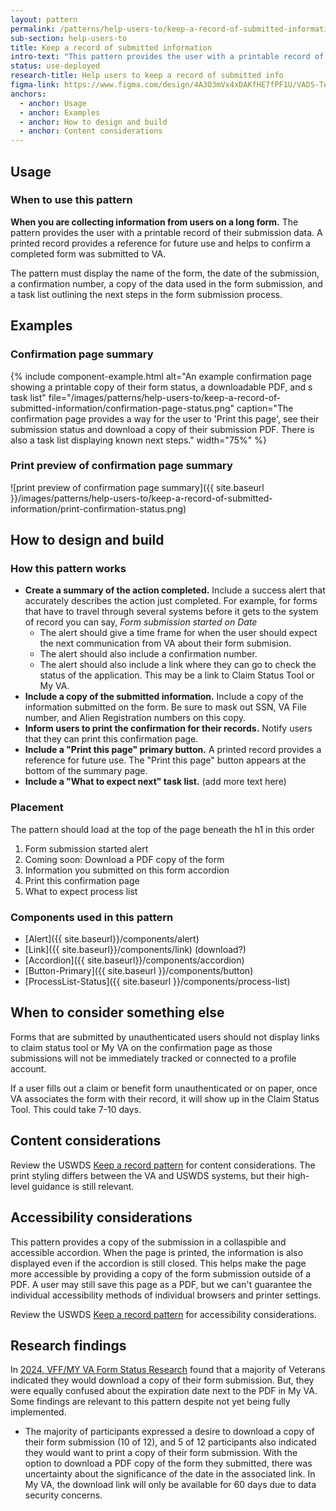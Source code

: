 ```yaml
---
layout: pattern
permalink: /patterns/help-users-to/keep-a-record-of-submitted-information
sub-section: help-users-to
title: Keep a record of submitted information
intro-text: "This pattern provides the user with a printable record of their submission."
status: use-deployed
research-title: Help users to keep a record of submitted info
figma-link: https://www.figma.com/design/4A3O3mVx4xDAKfHE7fPF1U/VADS-Templates%2C-Patterns%2C-and-Forms?node-id=2988-66786&t=4uWczdHlyBNGV123-1
anchors:
  - anchor: Usage
  - anchor: Examples
  - anchor: How to design and build
  - anchor: Content considerations
---
```


## Usage

### When to use this pattern

**When you are collecting information from users on a long form.** The pattern provides the user with a printable record of their submission data. A printed record provides a reference for future use and helps to confirm a completed form was submitted to VA.

The pattern must display the name of the form, the date of the submission, a confirmation number, a copy of the data used in the form submission, and a task list outlining the next steps in the form submission process.


## Examples

### Confirmation page summary

{% include component-example.html alt="An example confirmation page showing a printable copy of their form status, a downloadable PDF, and s task list" file="/images/patterns/help-users-to/keep-a-record-of-submitted-information/confirmation-page-status.png" caption="The confirmation page provides a way for the user to 'Print this page', see their submission status and download a copy of their submission PDF. There is also a task list displaying known next steps." width="75%" %}

### Print preview of confirmation page summary

![print preview of confirmation page summary]({{ site.baseurl }}/images/patterns/help-users-to/keep-a-record-of-submitted-information/print-confirmation-status.png)

## How to design and build

### How this pattern works

* **Create a summary of the action completed.** Include a success alert that accurately describes the action just completed. For example, for forms that have to travel through several systems before it gets to the system of record you can say, _Form submission started on Date_
    * The alert should give a time frame for when the user should expect the next communication from VA about their form submision.
    * The alert should also include a confirmation number.
    * The alert should also include a link where they can go to check the status of the application. This may be a link to Claim Status Tool or My VA. 
* **Include a copy of the submitted information.** Include a copy of the information submitted on the form. Be sure to mask out SSN, VA File number, and Alien Registration numbers on this copy.
* **Inform users to print the confirmation for their records.** Notify users that they can print this confirmation page.
* **Include a "Print this page" primary button.** A printed record provides a reference for future use. The "Print this page" button appears at the bottom of the summary page.
* **Include a "What to expect next" task list.** (add more text here)


### Placement
The pattern should load at the top of the page beneath the h1 in this order
1. Form submission started alert
2. Coming soon: Download a PDF copy of the form
3. Information you submitted on this form accordion
4. Print this confirmation page
5. What to expect process list

### Components used in this pattern

* [Alert]({{ site.baseurl}}/components/alert)
* [Link]({{ site.baseurl}}/components/link) (download?)
* [Accordion]({{ site.baseurl}}/components/accordion)
* [Button-Primary]({{ site.baseurl }}/components/button)
* [ProcessList-Status]({{ site.baseurl }}/components/process-list)

## When to consider something else
Forms that are submitted by unauthenticated users should not display links to claim status tool or My VA on the confirmation page as those submissions will not be immediately tracked or connected to a profile account.

If a user fills out a claim or benefit form unauthenticated or on paper, once VA associates the form with their record, it will show up in the Claim Status Tool.
This could take 7-10 days.

## Content considerations

Review the USWDS [Keep a record pattern](https://designsystem.digital.gov/patterns/complete-a-complex-form/keep-a-record/) for content considerations. The print styling differs between the VA and USWDS systems, but their high-level guidance is still relevant. 

## Accessibility considerations

This pattern provides a copy of the submission in a collaspible and accessible accordion. When the page is printed, the information is also displayed even if the accordion is still closed. This helps make the page more accessible by providing a copy of the form submission outside of a PDF. A user may still save this page as a PDF, but we can't guarantee the individual accessibility methods of individual browsers and printer settings.


Review the USWDS [Keep a record pattern](https://designsystem.digital.gov/patterns/complete-a-complex-form/keep-a-record/#section_9) for accessibility considerations.

## Research findings
In [2024, VFF/MY VA Form Status Research](https://github.com/department-of-veterans-affairs/VA.gov-team-forms/blob/main/Product/2024-05%20VFF%20and%20My%20VA%20Form%20Submission%20Research/Research/Research%20Findings%20for%202024-05%20VFF%20and%20My%20VA%20Form%20Submission%20Research%20Study.md) found that a majority of Veterans indicated they would download a copy of their form submission. But, they were equally confused about the expiration date next to the PDF in My VA. Some findings are relevant to this pattern despite not yet being fully implemented.
  - The majority of participants expressed a desire to download a copy of their form submission (10 of 12), and 5 of 12 participants also indicated they would want to print a copy of their form submission. With the option to download a PDF copy of the form they submitted, there was uncertainty about the significance of the date in the associated link. In My VA, the download link will only be available for 60 days due to data security concerns.